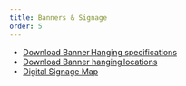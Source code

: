 ```yaml
---
title: Banners & Signage
order: 5
---
```


- [Download Banner Hanging specifications](https://assets.palmereventscenter.com/2021/PEC_BannerDimensions+2019-fnl.pdf)
- [Download Banner hanging locations](https://assets.palmereventscenter.com/2021/pec-level-one-canopy-columns-fnl.pdf)
- [Digital Signage Map](https://assets.palmereventscenter.com/2021/PEC_Digital_Signage_Overhead_Locations+-Update.pdf)
